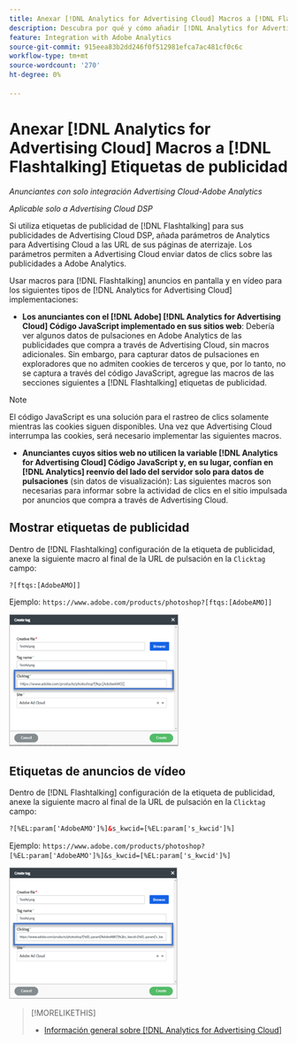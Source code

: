```yaml
---
title: Anexar [!DNL Analytics for Advertising Cloud] Macros a [!DNL Flashtalking] Etiquetas de publicidad
description: Descubra por qué y cómo añadir [!DNL Analytics for Advertising Cloud] macros a su [!DNL Flashtalking] etiquetas de publicidad
feature: Integration with Adobe Analytics
source-git-commit: 915eea83b2dd246f0f512981efca7ac481cf0c6c
workflow-type: tm+mt
source-wordcount: '270'
ht-degree: 0%

---
```


# Anexar [!DNL Analytics for Advertising Cloud] Macros a [!DNL Flashtalking] Etiquetas de publicidad

*Anunciantes con solo integración Advertising Cloud-Adobe Analytics*

*Aplicable solo a Advertising Cloud DSP*

Si utiliza etiquetas de publicidad de [!DNL Flashtalking] para sus publicidades de Advertising Cloud DSP, añada parámetros de Analytics para Advertising Cloud a las URL de sus páginas de aterrizaje. Los parámetros permiten a Advertising Cloud enviar datos de clics sobre las publicidades a Adobe Analytics.

Usar macros para [!DNL Flashtalking] anuncios en pantalla y en vídeo para los siguientes tipos de [!DNL Analytics for Advertising Cloud] implementaciones:

* **Los anunciantes con el [!DNL Adobe] [!DNL Analytics for Advertising Cloud] Código JavaScript implementado en sus sitios web**: Debería ver algunos datos de pulsaciones en Adobe Analytics de las publicidades que compra a través de Advertising Cloud, sin macros adicionales. Sin embargo, para capturar datos de pulsaciones en exploradores que no admiten cookies de terceros y que, por lo tanto, no se captura a través del código JavaScript, agregue las macros de las secciones siguientes a [!DNL Flashtalking] etiquetas de publicidad.

>[!NOTE]
>
>El código JavaScript es una solución para el rastreo de clics solamente mientras las cookies siguen disponibles. Una vez que Advertising Cloud interrumpa las cookies, será necesario implementar las siguientes macros.

* **Anunciantes cuyos sitios web no utilicen la variable [!DNL Analytics for Advertising Cloud] Código JavaScript y, en su lugar, confían en [!DNL Analytics] reenvío del lado del servidor solo para datos de pulsaciones** (sin datos de visualización): Las siguientes macros son necesarias para informar sobre la actividad de clics en el sitio impulsada por anuncios que compra a través de Advertising Cloud.

## Mostrar etiquetas de publicidad

Dentro de [!DNL Flashtalking] configuración de la etiqueta de publicidad, anexe la siguiente macro al final de la URL de pulsación en la `Clicktag` campo:

```html
?[ftqs:[AdobeAMO]]
```

Ejemplo:  `https://www.adobe.com/products/photoshop?[ftqs:[AdobeAMO]]`

![Ejemplo de [!DNL Flashtalking] configuración de etiquetas de anuncio](/help/integrations/assets/macro-flashtalking-display-ad.png)

## Etiquetas de anuncios de vídeo

Dentro de [!DNL Flashtalking] configuración de la etiqueta de publicidad, anexe la siguiente macro al final de la URL de pulsación en la `Clicktag` campo:

```html
?[%EL:param['AdobeAMO']%]&s_kwcid=[%EL:param['s_kwcid']%]
```

Ejemplo:  `https://www.adobe.com/products/photoshop?[%EL:param['AdobeAMO']%]&s_kwcid=[%EL:param['s_kwcid']%]`

![Ejemplo de [!DNL Flashtalking] configuración de etiquetas de anuncio](/help/integrations/assets/macro-flashtalking-video-ad.png)

>[!MORELIKETHIS]
>
>* [Información general sobre [!DNL Analytics for Advertising Cloud]](overview.md)


<!-- >* [Append [!DNL Analytics for Advertising Cloud] Macros to [!DNL Google Campaign Manager 360] Ad Tags](macros-google-campaign-manager.md) -->
